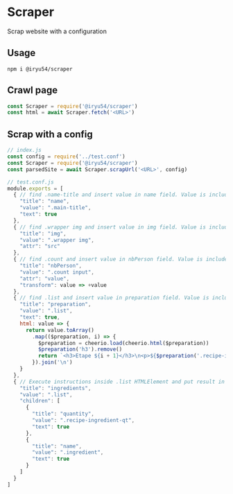 # Scraper

Scrap website with a configuration

## Usage 
``` npm i @iryu54/scraper ```


## Crawl page
``` javascript
const Scraper = require('@iryu54/scraper')
const html = await Scraper.fetch('<URL>')
```

## Scrap with a config
``` javascript
// index.js
const config = require('../test.conf')
const Scraper = require('@iryu54/scraper')
const parsedSite = await Scraper.scrapUrl('<URL>', config)
```

``` javascript
// test.conf.js
module.exports = [
  { // find .name-title and insert value in name field. Value is include in innerText of HTMLElement
    "title": "name",
    "value": ".main-title",
    "text": true
  },
  { // find .wrapper img and insert value in img field. Value is include in src attributes
    "title": "img",
    "value": ".wrapper img",
    "attr": "src"
  },
  { // find .count and insert value in nbPerson field. Value is include in value attributes then transform to a number
    "title": "nbPerson",
    "value": ".count input",
    "attr": "value",
    "transform": value => +value
  },
  { // find .list and insert value in preparation field. Value is include in innerText then transform on CheerioStatic is applied 
    "title": "preparation",
    "value": ".list",
    "text": true,
    html: value => {
      return value.toArray()
        .map(($preparation, i) => {
          $preparation = cheerio.load(cheerio.html($preparation))
          $preparation('h3').remove()
          return `<h3>Etape ${i + 1}</h3>\n<p>${$preparation('.recipe-item').text().trim()}</p>`
        }).join('\n')
    }
  },
  { // Execute instructions inside .list HTMLElement and put result in array on ingredients field
    "title": "ingredients",
    "value": ".list",
    "children": [
      {
        "title": "quantity",
        "value": ".recipe-ingredient-qt",
        "text": true
      },
      {
        "title": "name",
        "value": ".ingredient",
        "text": true
      }
    ]
  }
]
```
